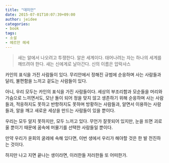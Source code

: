 ```yaml
---
title: "데미안"
date: 2015-07-01T10:07:39+09:00
author: jeidee
categories:
- book
tags:
- 소설
- 헤르만 헤세
---
```


> 새는 알에서 나오려고 투쟁한다. 알은 세계이다. 태어나려는 자는 하나의 세계를 깨뜨려야 한다. 새는 신에게로 날아간다. 신의 이름은 압락사스

카인의 표식을 가진 사람들이 있다.
무리안에서 정해진 규범에 순응하며 사는 사람들과 달리,
불편함을 느끼고 겉도는 사람들이 있다.

아니, 우리 모두는 카인의 표식을 가진 사람들이다.
세상의 부조리함과 모순들을 머리와 가슴으로 느끼면서도,
모난 돌이 되어 정을 맞지 않고 생존하기 위해 순응하며 사는 사람들과,
적응하지도 못하고 반항하지도 못하며 방황하는 사람들과,
알면서 이용하는 사람들과,
알을 깨고 새로운 세상을 만드는 사람들이 있을 뿐이다.

우리는 모두 알지 못하지만, 모두 느끼고 있다.
무언가 잘못되어 있지만, 눈을 뜨면 괴로울 뿐이기 때문에 꿈속에 머물기를 선택한 사람들일 뿐이다.

만약 우리가 윤회의 굴레에 속해 있다면,
이번 생에서 우리가 해야할 것은 한 발 전진하는 것이다.

하지만 나고 지면 끝나는 생이라면,
이러한들 저러한들 또 어떠한가.
